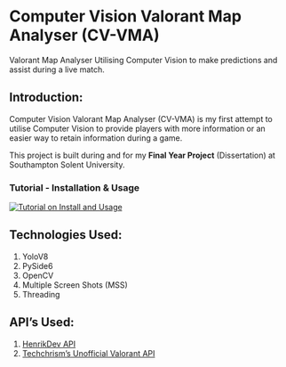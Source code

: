 # Computer Vision Valorant Map Analyser (CV-VMA)

Valorant Map Analyser Utilising Computer Vision to make predictions and assist during a live match.

## Introduction:

Computer Vision Valorant Map Analyser (CV-VMA) is my first attempt to utilise Computer Vision to provide players with more information or an easier way to retain information during a game.

This project is built during and for my **Final Year Project** (Dissertation) at Southampton Solent University.

### Tutorial - Installation & Usage
[![Tutorial on Install and Usage](https://img.youtube.com/vi/KlLwV3Yh6SA/maxresdefault.jpg)](http://www.youtube.com/watch?v=KlLwV3Yh6SA)

## Technologies Used:

1. YoloV8
1. PySide6
1. OpenCV
1. Multiple Screen Shots (MSS)
1. Threading

## API’s Used:

1. [HenrikDev API](https://docs.henrikdev.xyz/valorant.html)
1. [Techchrism’s Unofficial Valorant API](https://valapidocs.techchrism.me/)
